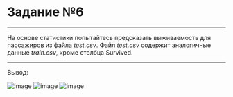 # Задание №6
***
На основе статистики попытайтесь предсказать выживаемость для пассажиров из файла *test.csv*.
Файл *test.csv* содержит аналогичные данные *train.csv*, кроме столбца Survived.
***
Вывод:


![image](https://user-images.githubusercontent.com/72620861/133925905-d9f9a2a2-2c6d-4d5c-b775-e1e36cb476fa.png)
![image](https://user-images.githubusercontent.com/72620861/133925918-b1b86e3b-525a-4859-94a9-edace0c86263.png)
![image](https://user-images.githubusercontent.com/72620861/133925930-b9a54647-c96d-4075-89eb-44c784c915ab.png)

